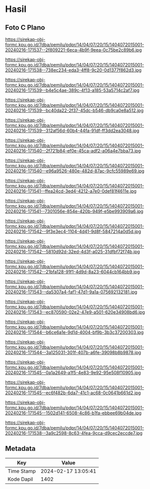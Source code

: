 # Hasil

## Foto C Plano

https://sirekap-obj-formc.kpu.go.id/7dba/pemilu/pdpr/14/04/07/20/15/1404072015001-20240216-171537--2f809221-6eca-4b9f-9eea-0c75be2c89b6.jpg

https://sirekap-obj-formc.kpu.go.id/7dba/pemilu/pdpr/14/04/07/20/15/1404072015001-20240216-171538--738ec234-eda3-4ff8-9c20-0d1377f862d3.jpg

https://sirekap-obj-formc.kpu.go.id/7dba/pemilu/pdpr/14/04/07/20/15/1404072015001-20240216-171539--b4e5c4ae-389c-4f13-a185-53a5714c2af7.jpg

https://sirekap-obj-formc.kpu.go.id/7dba/pemilu/pdpr/14/04/07/20/15/1404072015001-20240216-171539--bc40da22-2f37-45dc-b546-db9ca0e8a512.jpg

https://sirekap-obj-formc.kpu.go.id/7dba/pemilu/pdpr/14/04/07/20/15/1404072015001-20240216-171539--312af56d-60b4-44fa-91df-ff3dd2ea3048.jpg

https://sirekap-obj-formc.kpu.go.id/7dba/pemilu/pdpr/14/04/07/20/15/1404072015001-20240216-171540--2f721b84-ef0e-45ca-adf2-a06a4e7bba73.jpg

https://sirekap-obj-formc.kpu.go.id/7dba/pemilu/pdpr/14/04/07/20/15/1404072015001-20240216-171540--e96a9526-480e-482d-87ac-9cfc55989e69.jpg

https://sirekap-obj-formc.kpu.go.id/7dba/pemilu/pdpr/14/04/07/20/15/1404072015001-20240216-171541--ffea24cd-3ed4-4212-a7e0-0def81f4611e.jpg

https://sirekap-obj-formc.kpu.go.id/7dba/pemilu/pdpr/14/04/07/20/15/1404072015001-20240216-171541--7301056e-854e-420b-949f-e5be993909a6.jpg

https://sirekap-obj-formc.kpu.go.id/7dba/pemilu/pdpr/14/04/07/20/15/1404072015001-20240216-171542--9f3e3ec4-1104-4d41-9d8f-5847214a0d5d.jpg

https://sirekap-obj-formc.kpu.go.id/7dba/pemilu/pdpr/14/04/07/20/15/1404072015001-20240216-171542--5810d92d-32ed-4d3f-a025-31dfbf72f74b.jpg

https://sirekap-obj-formc.kpu.go.id/7dba/pemilu/pdpr/14/04/07/20/15/1404072015001-20240216-171542--21bfa128-91f1-4d9d-8a23-6044cb164bb9.jpg

https://sirekap-obj-formc.kpu.go.id/7dba/pemilu/pdpr/14/04/07/20/15/1404072015001-20240216-171543--da5307a4-faf1-47d1-9a1a-075692132181.jpg

https://sirekap-obj-formc.kpu.go.id/7dba/pemilu/pdpr/14/04/07/20/15/1404072015001-20240216-171543--ec870590-02e2-47e9-a501-620e34908bd6.jpg

https://sirekap-obj-formc.kpu.go.id/7dba/pemilu/pdpr/14/04/07/20/15/1404072015001-20240216-171544--b6ce6a1e-9d1d-4004-bf9b-3b3c37200303.jpg

https://sirekap-obj-formc.kpu.go.id/7dba/pemilu/pdpr/14/04/07/20/15/1404072015001-20240216-171544--3a125031-301f-407b-a6fe-39098b8b9878.jpg

https://sirekap-obj-formc.kpu.go.id/7dba/pemilu/pdpr/14/04/07/20/15/1404072015001-20240216-171545--0a1a2649-a1f5-4e83-9e92-95e508f10905.jpg

https://sirekap-obj-formc.kpu.go.id/7dba/pemilu/pdpr/14/04/07/20/15/1404072015001-20240216-171545--ec6f482b-6da7-41c1-ac68-0c0641b661d2.jpg

https://sirekap-obj-formc.kpu.go.id/7dba/pemilu/pdpr/14/04/07/20/15/1404072015001-20240216-171545--1502d141-6508-4c86-b1fa-ebbee69b04de.jpg

https://sirekap-obj-formc.kpu.go.id/7dba/pemilu/pdpr/14/04/07/20/15/1404072015001-20240216-171538--3a9c2598-8c63-4fea-9cca-d9cec2eccde7.jpg


## Metadata

| Key        | Value               |
| ---------- | ------------------- |
| Time Stamp | 2024-02-17 13:05:41 |
| Kode Dapil | 1402                |



